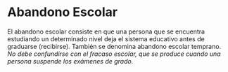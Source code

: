 # Abandono Escolar

El abandono escolar consiste en que una persona que se encuentra estudiando un determinado nivel deja el sistema educativo antes de graduarse (recibirse).
También se denomina abandono escolar temprano. 
*No debe confundirse con el fracaso escolar, que se produce cuando una persona suspende los exámenes de grado.*
